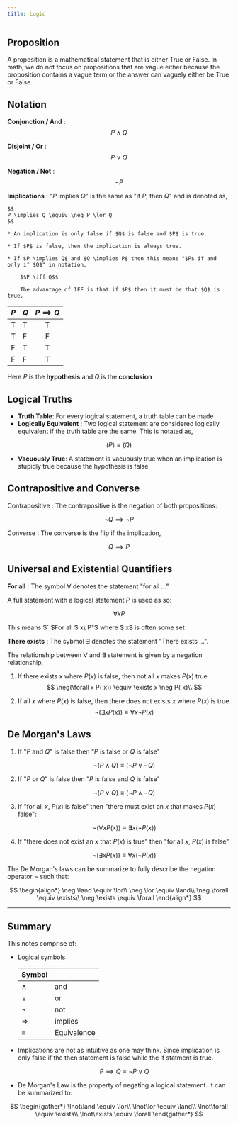 ```yaml
---
title: Logic
---
```


## Proposition
A proposition is a mathematical statement that is either True or False. In math, we do not focus on propositions that are vague either because the proposition contains a vague term or the answer can vaguely either be True or False.

## Notation

**Conjunction / And**
:
    $$
    P \land Q
    $$

**Disjoint / Or**
:
    $$
    P \lor Q
    $$

**Negation / Not**
:
    $$
    \neg P
    $$

**Implications**
: "$P$ implies $Q$" is the same as "if $P$, then $Q$" and is denoted as,

    $$
    P \implies Q \equiv \neg P \lor Q
    $$

    * An implication is only false if $Q$ is false and $P$ is true.

    * If $P$ is false, then the implication is always true.

    * If $P \implies Q$ and $Q \implies P$ then this means "$P$ if and only if $Q$" in notation,

        $$P \iff Q$$

        The advantage of IFF is that if $P$ then it must be that $Q$ is true.

| $P$ | $Q$ | $P\implies Q$  |
|---|---|:---:|
| T  | T  | T  |
| T  | F  | F  |
| F  | T  | T  |
| F  | F  | T  |


Here $P$ is the **hypothesis** and $Q$ is the **conclusion**

## Logical Truths

* **Truth Table**: For every logical statement, a truth table can be made
* **Logically Equivalent** : Two logical statement are considered logically equivalent if the truth table are the same. This is notated as,

$$
(P) \equiv (Q)
$$

* **Vacuously True**: A statement is vacuously true when an implication is stupidly true because the hypothesis is false

## Contrapositive and Converse

Contrapositive
: The contrapositive is the negation of both propositions:

$$ \neg Q \implies \neg P $$

Converse
: The converse is the flip if the implication,

$$ Q \implies P $$

## Universal and Existential Quantifiers

**For all**
: The symbol $\forall$ denotes the statement "for all $\ldots$"

A full statement with a logical statement $P$ is used as so:

$$
\forall x P
$$

This means $``$For all $ x\ P"$ where $ x$ is often some set

**There exists**
: The sybmol $\exists$ denotes the statement "There exists $\ldots$".

The relationship between $\forall$ and $\exists$ statement is given by a negation relationship,

1. If there exists $x$ where $P(x)$ is false, then not all $x$ makes $P(x)$ true
$$
\neg(\forall x P( x)) \equiv \exists x \neg P( x)\\
$$

2. If all $x$ where $P(x)$ is false, then there does not exists $x$ where $P(x)$ is true
$$
\neg(\exists x P( x)) \equiv \forall x \neg P( x)
$$

## De Morgan's Laws

1. If "$P$ and $Q$" is false then "$P$ is false or $Q$ is false"

    $$
    \neg (P \land Q) \equiv (\neg P \lor \neg Q)
    $$

2. If "$P$ or $Q$" is false then "$P$ is false and $Q$ is false"

    $$
    \neg (P \lor Q) \equiv (\neg P \land \neg Q)
    $$

4. If "for all $x$, $P(x)$ is false" then "there must exist an $x$ that makes $P(x)$ false":

    $$\neg(\forall x P(x)) \equiv \exists x (\neg P (x))$$

5. If "there does not exist an $x$ that $P(x)$ is true" then "for all $x$, $P(x)$ is false"

    $$\neg(\exists x P(x)) \equiv \forall x (\neg P(x))$$

The De Morgan's laws can be summarize to fully describe the negation operator $\neg$ such that:

$$
\begin{align*}
    \neg \land \equiv \lor\\
    \neg \lor \equiv \land\\
    \neg \forall \equiv \exists\\
    \neg \exists \equiv \forall
\end{align*}
$$

---

## Summary
This notes comprise of:

* Logical symbols

    | Symbol            |             |
    | ----------------- | ----------- |
    | $\land$           | and         |
    | $\lor$            | or          |
    | $\lnot$           | not         |
    | $\Longrightarrow$ | implies     |
    | $\equiv$          | Equivalence |


* Implications are not as intuitive as one may think. Since implication is only false if the then statement is false while the if statment is true.

    $$ P \implies Q \equiv \lnot P \lor Q $$

* De Morgan's Law is the property of negating a logical statement. It can be summarized to:

$$
\begin{gather*}
    \lnot\land \equiv \lor\\
    \lnot\lor \equiv \land\\
    \lnot\forall \equiv \exists\\
    \lnot\exists \equiv \forall
\end{gather*}
$$